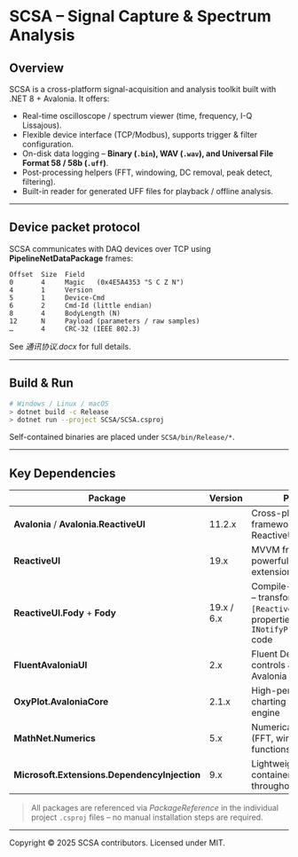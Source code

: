 # SCSA – Signal Capture & Spectrum Analysis

## Overview
SCSA is a cross-platform signal-acquisition and analysis toolkit built with .NET 8 + Avalonia. It offers:

* Real-time oscilloscope / spectrum viewer (time, frequency, I-Q Lissajous).
* Flexible device interface (TCP/Modbus), supports trigger & filter configuration.
* On-disk data logging – **Binary (`.bin`), WAV (`.wav`), and Universal File Format 58 / 58b (`.uff`)**.
* Post-processing helpers (FFT, windowing, DC removal, peak detect, filtering).
* Built-in reader for generated UFF files for playback / offline analysis.

---

## Device packet protocol
SCSA communicates with DAQ devices over TCP using **PipelineNetDataPackage** frames:
```
Offset  Size  Field
0       4     Magic   (0x4E5A4353 "S C Z N")
4       1     Version
5       1     Device-Cmd
6       2     Cmd-Id (little endian)
8       4     BodyLength (N)
12      N     Payload (parameters / raw samples)
…       4     CRC-32 (IEEE 802.3)
```
See *通讯协议.docx* for full details.

---

## Build & Run
```bash
# Windows / Linux / macOS
> dotnet build -c Release
> dotnet run --project SCSA/SCSA.csproj
```
Self-contained binaries are placed under `SCSA/bin/Release/*`.

---

## Key Dependencies

| Package | Version | Purpose |
|---------|---------|---------|
| **Avalonia** / **Avalonia.ReactiveUI** | 11.2.x | Cross-platform UI framework (desktop) & ReactiveUI integration |
| **ReactiveUI** | 19.x | MVVM framework with powerful reactive extensions |
| **ReactiveUI.Fody** + **Fody** | 19.x / 6.x | Compile-time weaving – transforms `[Reactive]` auto-properties into fast `INotifyPropertyChanged` code |
| **FluentAvaloniaUI** | 2.x | Fluent Design System controls & styles for Avalonia |
| **OxyPlot.AvaloniaCore** | 2.1.x | High-performance charting / plotting engine |
| **MathNet.Numerics** | 5.x | Numerical algorithms (FFT, window functions, filters) |
| **Microsoft.Extensions.DependencyInjection** | 9.x | Lightweight DI container used throughout the app |

> All packages are referenced via *PackageReference* in the individual project `.csproj` files – no manual installation steps are required.

---
Copyright © 2025 SCSA contributors. Licensed under MIT.